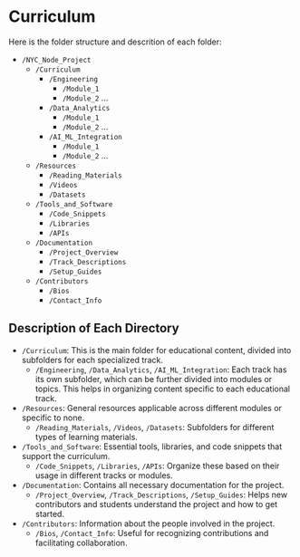 # Curriculum

Here is the folder structure and descrition of each folder:
- `/NYC_Node_Project`
     - `/Curriculum`
         - `/Engineering`
             - `/Module_1`
             - `/Module_2`
            ...
        - `/Data_Analytics`
            - `/Module_1`
            - `/Module_2`
            ...
        - `/AI_ML_Integration`
            - `/Module_1`
            - `/Module_2`
            ...
    - `/Resources`
        - `/Reading_Materials`
        - `/Videos`
        - `/Datasets`
    - `/Tools_and_Software`
        - `/Code_Snippets`
        - `/Libraries`
        - `/APIs`
    - `/Documentation`
        - `/Project_Overview`
        - `/Track_Descriptions`
        - `/Setup_Guides`
    - `/Contributors`
        - `/Bios`
        - `/Contact_Info`

## Description of Each Directory

- `/Curriculum`: This is the main folder for educational content, divided into subfolders for each specialized track.
  - `/Engineering`, `/Data_Analytics`, `/AI_ML_Integration`: Each track has its own subfolder, which can be further divided into modules or topics. This helps in organizing content specific to each educational track.
- `/Resources`: General resources applicable across different modules or specific to none.
  - `/Reading_Materials`, `/Videos`, `/Datasets`: Subfolders for different types of learning materials.
- `/Tools_and_Software`: Essential tools, libraries, and code snippets that support the curriculum.
  - `/Code_Snippets`, `/Libraries`, `/APIs`: Organize these based on their usage in different tracks or modules.
- `/Documentation`: Contains all necessary documentation for the project.
  - `/Project_Overview`, `/Track_Descriptions`, `/Setup_Guides`: Helps new contributors and students understand the project and how to get started.
- `/Contributors`: Information about the people involved in the project.
  - `/Bios`, `/Contact_Info`: Useful for recognizing contributions and facilitating collaboration.

